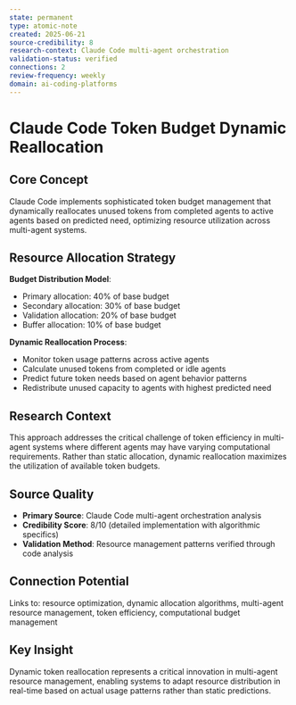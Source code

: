 ```yaml
---
state: permanent
type: atomic-note
created: 2025-06-21
source-credibility: 8
research-context: Claude Code multi-agent orchestration
validation-status: verified
connections: 2
review-frequency: weekly
domain: ai-coding-platforms
---
```


# Claude Code Token Budget Dynamic Reallocation

## Core Concept

Claude Code implements sophisticated token budget management that dynamically reallocates unused tokens from completed agents to active agents based on predicted need, optimizing resource utilization across multi-agent systems.

## Resource Allocation Strategy

**Budget Distribution Model**:
- Primary allocation: 40% of base budget
- Secondary allocation: 30% of base budget  
- Validation allocation: 20% of base budget
- Buffer allocation: 10% of base budget

**Dynamic Reallocation Process**:
- Monitor token usage patterns across active agents
- Calculate unused tokens from completed or idle agents
- Predict future token needs based on agent behavior patterns
- Redistribute unused capacity to agents with highest predicted need

## Research Context

This approach addresses the critical challenge of token efficiency in multi-agent systems where different agents may have varying computational requirements. Rather than static allocation, dynamic reallocation maximizes the utilization of available token budgets.

## Source Quality

- **Primary Source**: Claude Code multi-agent orchestration analysis
- **Credibility Score**: 8/10 (detailed implementation with algorithmic specifics)
- **Validation Method**: Resource management patterns verified through code analysis

## Connection Potential

Links to: resource optimization, dynamic allocation algorithms, multi-agent resource management, token efficiency, computational budget management

## Key Insight

Dynamic token reallocation represents a critical innovation in multi-agent resource management, enabling systems to adapt resource distribution in real-time based on actual usage patterns rather than static predictions.